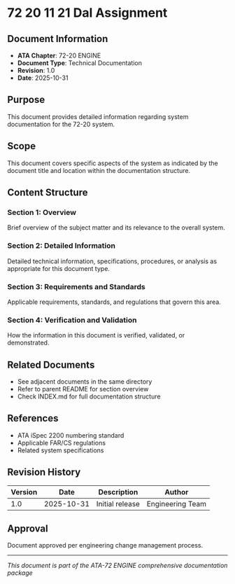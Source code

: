 # 72 20 11 21 Dal Assignment

## Document Information
- **ATA Chapter**: 72-20 ENGINE
- **Document Type**: Technical Documentation
- **Revision**: 1.0
- **Date**: 2025-10-31

## Purpose
This document provides detailed information regarding system documentation for the 72-20 system.

## Scope
This document covers specific aspects of the system as indicated by the document title and location within the documentation structure.

## Content Structure

### Section 1: Overview
Brief overview of the subject matter and its relevance to the overall system.

### Section 2: Detailed Information
Detailed technical information, specifications, procedures, or analysis as appropriate for this document type.

### Section 3: Requirements and Standards
Applicable requirements, standards, and regulations that govern this area.

### Section 4: Verification and Validation
How the information in this document is verified, validated, or demonstrated.

## Related Documents
- See adjacent documents in the same directory
- Refer to parent README for section overview
- Check INDEX.md for full documentation structure

## References
- ATA iSpec 2200 numbering standard
- Applicable FAR/CS regulations
- Related system specifications

## Revision History
| Version | Date | Description | Author |
|---------|------|-------------|--------|
| 1.0 | 2025-10-31 | Initial release | Engineering Team |

## Approval
Document approved per engineering change management process.

---
*This document is part of the ATA-72 ENGINE comprehensive documentation package*
